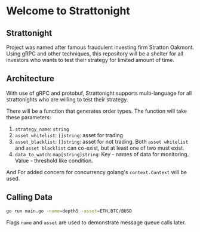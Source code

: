 # Welcome to Strattonight

## Strattonight

Project was named after famous fraudulent investing firm Stratton Oakmont. 
Using gRPC and other techniques, this repository will be a shelter for all
investors who wants to test their strategy for limited amount of time.

## Architecture

With use of gRPC and protobuf, Strattonight supports multi-language for all
strattonights who are willing to test their strategy. 

There will be a function that generates order types. 
The function will take these parameters:

1. `strategy_name`: `string`
2. `asset_whitelist`: `[]string`: asset for trading
3. `asset_blacklist`: `[]string`: asset for not trading. Both `asset whitelist` and `asset blacklist` can co-exist, 
but at least one of two must exist.
4. `data_to_watch`: `map[string]string`: Key - names of data for monitoring. Value - threshold like condition.

And For added concern for concurrency golang's `context.Context` will be used.

## Calling Data

```bash
go run main.go -name=depth5 -asset=ETH,BTC/BUSD  
```

Flags `name` and `asset` are used to demonstrate message queue calls later.
